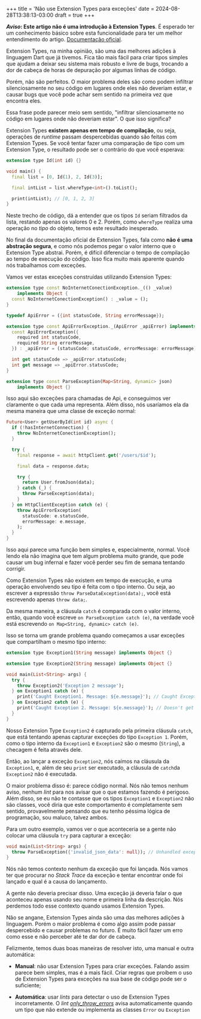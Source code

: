 +++
title = 'Não use Extension Types para exceções'
date = 2024-08-28T13:38:13-03:00
draft = true
+++

**_Aviso_: Este artigo não é uma introdução à Extension Types**. É esperado ter um conhecimento básico sobre esta funcionalidade para ter um melhor entendimento do artigo. [Documentação oficial](https://dart.dev/language/extension-types).

Extension Types, na minha opinião, são uma das melhores adições à linguagem Dart que já tivemos. Fica tão mais fácil para criar tipos simples que ajudam a deixar seu sistema mais robusto e livre de bugs, trocando a dor de cabeça de horas de depuração por algumas linhas de código.

Porém, não são perfeitos. O maior problema deles são como podem infiltrar silenciosamente no seu código em lugares onde eles não deveriam estar, e causar bugs que você pode achar sem sentido na primeira vez que encontra eles.

Essa frase pode parecer meio sem sentido, "infiltrar silenciosamente no código em lugares onde não deveriam estar". O que isso significa?

Extension Types **existem apenas em tempo de compilação**, ou seja, operações de _runtime_ passam despercebidas quando são feitas com Extension Types. Se você tentar fazer uma comparação de tipo com um Extension Type, o resultado pode ser o contrário do que você esperava:

```dart
extension type Id(int id) {}

void main() {
  final list = [0, Id(1), 2, Id(3)];

  final intList = list.whereType<int>().toList();

  print(intList); // [0, 1, 2, 3]
}
```

Neste trecho de código, dá a entender que os tipos `Id` seriam filtrados da lista, restando apenas os valores 0 e 2. Porém, como `whereType` realiza uma operação no _tipo_ do objeto, temos este resultado inesperado.

No final da documentação oficial de Extension Types, fala como **não é uma abstração segura**, e como nós podemos pegar o valor interno que o Extension Type abstrai. Porém, é difícil diferenciar o tempo de compilação ao tempo de execução do código. Isso fica muito mais aparente quando nós trabalhamos com exceções.

Vamos ver estas exceções construídas utilizando Extension Types:

```dart
extension type const NoInternetConectionException._(() _value)
    implements Object {
  const NoInternetConectionException() : _value = ();
}

typedef ApiError = ({int statusCode, String errorMessage});

extension type const ApiErrorException._(ApiError _apiError) implements Object {
  const ApiErrorException({
    required int statusCode,
    required String errorMessage,
  }) : _apiError = (statusCode: statusCode, errorMessage: errorMessage);

  int get statusCode => _apiError.statusCode;
  int get message => _apiError.statusCode;
}

extension type const ParseException(Map<String, dynamic> json)
    implements Object {}
```

Isso aqui são exceções para chamadas de Api, e conseguimos ver claramente o que cada uma representa. Além disso, nós usaríamos ela da mesma maneira que uma classe de exceção normal:

```dart
Future<User> getUserById(int id) async {
  if (!hasInternetConnection) {
    throw NoInternetConectionException();
  }

  try {
    final response = await httpClient.get('/users/$id');

    final data = response.data;

    try {
      return User.fromJson(data);
    } catch (_) {
      throw ParseException(data);
    }
  } on HttpClientException catch (e) {
    throw ApiErrorException(
      statusCode: e.statusCode,
      errorMessage: e.message,
    );
  }
}
```

Isso aqui parece uma função bem simples e, especialmente, normal. Você lendo ela não imagina que tem algum problema muito grande, que pode causar um bug infernal e fazer você perder seu fim de semana tentando corrigir.

Como Extension Types não existem em tempo de execução, e uma operação envolvendo seu tipo é feita com o tipo interno. Ou seja, ao escrever a expressão `throw ParseDataException(data);`, você está escrevendo apenas `throw data;`.

Da mesma maneira, a cláusula `catch` é comparada com o valor interno, então, quando você escreve `on ParseException catch (e)`, na verdade você está escrevendo `on Map<String, dynamic> catch (e)`.

Isso se torna um grande problema quando começamos a usar exceções que compartilham o mesmo tipo interno:

```dart
extension type Exception1(String message) implements Object {}

extension type Exception2(String message) implements Object {}

void main(List<String> args) {
  try {
    throw Exception2('Exception 2 message');
  } on Exception1 catch (e) {
    print('Caught Exception1. Message: ${e.message}'); // Caught Exception1. Message: Exception 2 message
  } on Exception2 catch (e) {
    print('Caught Exception 2. Message: ${e.message}'); // Doesn't get executed
  }
}
```

Nosso Extension Type `Exception2` é capturado pela primeira cláusula `catch`, que está tentando apenas capturar exceções do tipo `Exception 1`. Porém, como o tipo interno da `Exception1` e `Exception2` são o mesmo (`String`), a checagem é feita através dele.

Então, ao lançar a exceção `Exception2`, nós caímos na cláusula da `Exception1`, e, além de seu `print` ser executado, a cláusula de `catch`da `Exception2` não é executada.

O maior problema disso é: parece código normal. Nós não temos nenhum aviso, nenhum _lint_ para nos avisar que o que estamos fazendo é perigoso. Além disso, se eu não te contasse que os tipos `Exception1` e `Exception2` não são classes, você diria que este comportamento é completamente sem sentido, provavelmente pensando que eu tenho péssima lógica de programação, sou maluco, talvez ambos.

Para um outro exemplo, vamos ver o que aconteceria se a gente não colocar uma cláusula `try` para capturar a exceção:

```dart
void main(List<String> args) {
  throw ParseException({'invalid_json_data': null}); // Unhandled exception: {json_field: 123}
}
```

Nós não temos contexto nenhum da exceção que foi lançada. Nós vamos ter que procurar no _Stack Trace_ da exceção e tentar encontrar onde foi lançado e qual é a causa do lançamento.

A gente não deveria precisar disso. Uma exceção já deveria falar o que aconteceu apenas usando seu nome e primeira linha da descrição. Nós perdemos todo esse contexto quando usamos Extension Types.

Não se angane, Extension Types ainda são uma das melhores adições à linguagem. Porém o maior problema é como algo assim pode passar despercebido e causar problemas no futuro. É muito fácil fazer um erro como esse e não perceber até te dar dor de cabeça.

Felizmente, temos duas boas maneiras de resolver isto, uma manual e outra automática:

- **Manual**: não usar Extension Types para criar exceções. Falando assim parece bem simples, mas é a mais fácil. Criar regras que proíbem o uso de Extension Types para exceções na sua base de código pode ser o suficiente;

- **Automática**: usar _lints_ para detectar o uso de Extension Types incorretamente. O _lint [only_throw_errors](https://dart.dev/tools/linter-rules/only_throw_errors)_ avisa automaticamente quando um tipo que não extende ou implementa as classes `Error` ou `Exception` 
